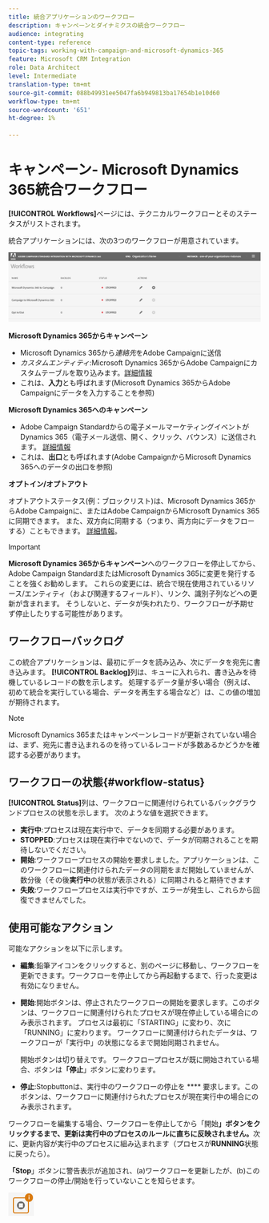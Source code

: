 ```yaml
---
title: 統合アプリケーションのワークフロー
description: キャンペーンとダイナミクスの統合ワークフロー
audience: integrating
content-type: reference
topic-tags: working-with-campaign-and-microsoft-dynamics-365
feature: Microsoft CRM Integration
role: Data Architect
level: Intermediate
translation-type: tm+mt
source-git-commit: 088b49931ee5047fa6b949813ba17654b1e10d60
workflow-type: tm+mt
source-wordcount: '651'
ht-degree: 1%

---
```



# キャンペーン- Microsoft Dynamics 365統合ワークフロー

**[!UICONTROL Workflows]**&#x200B;ページには、テクニカルワークフローとそのステータスがリストされます。

統合アプリケーションには、次の3つのワークフローが用意されています。

![](assets/do-not-localize/d365-to-acs-ui-page-workflows.png)

**Microsoft Dynamics 365からキャンペーン**
* Microsoft Dynamics 365から&#x200B;*連絡先*&#x200B;をAdobe Campaignに送信
* *カスタムエンティティ*:Microsoft Dynamics 365からAdobe Campaignにカスタムテーブルを取り込みます。[詳細情報](../../integrating/using/d365-acs-using-the-integration.md#data-flows)
* これは、**入力**&#x200B;とも呼ばれます(Microsoft Dynamics 365からAdobe Campaignにデータを入力することを参照)

**Microsoft Dynamics 365へのキャンペーン**
* Adobe Campaign Standardからの電子メールマーケティングイベントがDynamics 365（電子メール送信、開く、クリック、バウンス）に送信されます。 [詳細情報](../../integrating/using/d365-acs-using-the-integration.md#email-marketing-event-flow)
* これは、**出口**&#x200B;とも呼ばれます(Adobe CampaignからMicrosoft Dynamics 365へのデータの出口を参照)

**オプトイン/オプトアウト**

オプトアウトステータス(例：ブロックリスト)は、Microsoft Dynamics 365からAdobe Campaignに、またはAdobe CampaignからMicrosoft Dynamics 365に同期できます。 また、双方向に同期する（つまり、両方向にデータをフローする）こともできます。 [詳細情報](../../integrating/using/d365-acs-self-service-app-data-sync.md#opt-in-out-wf)。

>[!IMPORTANT]
>
>**Microsoft Dynamics 365からキャンペーン**&#x200B;へのワークフローを停止してから、Adobe Campaign StandardまたはMicrosoft Dynamics 365に変更を発行することを強くお勧めします。 これらの変更には、統合で現在使用されているリソース/エンティティ（および関連するフィールド）、リンク、識別子列などへの更新が含まれます。 そうしないと、データが失われたり、ワークフローが予期せず停止したりする可能性があります。

## ワークフローバックログ

この統合アプリケーションは、最初にデータを読み込み、次にデータを宛先に書き込みます。 **[!UICONTROL Backlog]**&#x200B;列は、キューに入れられ、書き込みを待機しているレコードの数を示します。 処理するデータ量が多い場合（例えば、初めて統合を実行している場合、データを再生する場合など）は、この値の増加が期待されます。

>[!NOTE]
>Microsoft Dynamics 365またはキャンペーンレコードが更新されていない場合は、まず、宛先に書き込まれるのを待っているレコードが多数あるかどうかを確認する必要があります。


## ワークフローの状態{#workflow-status}

**[!UICONTROL Status]**&#x200B;列は、ワークフローに関連付けられているバックグラウンドプロセスの状態を示します。 次のような値を選択できます。

* **実行中**:プロセスは現在実行中で、データを同期する必要があります。
* **STOPPED**:プロセスは現在実行中でないので、データが同期されることを期待しないでください。
* **開始**:ワークフロープロセスの開始を要求しました。アプリケーションは、このワークフローに関連付けられたデータの同期をまだ開始していませんが、数分後（その後&#x200B;**実行中**&#x200B;の状態が表示される）に同期されると期待できます
* **失敗**:ワークフロープロセスは実行中ですが、エラーが発生し、これらから回復できませんでした。

## 使用可能なアクション

可能なアクションを以下に示します。

* **編集**:鉛筆アイコンをクリックすると、別のページに移動し、ワークフローを更新できます。ワークフローを停止してから再起動するまで、行った変更は有効になりません。

* **開始**:開始ボタンは、停止されたワークフローの開始を要求します。このボタンは、ワークフローに関連付けられたプロセスが現在停止している場合にのみ表示されます。 プロセスは最初に「STARTING」に変わり、次に「RUNNING」に変わります。 ワークフローに関連付けられたデータは、ワークフローが「実行中」の状態になるまで開始同期されません。

   開始ボタンは切り替えです。 ワークフロープロセスが既に開始されている場合、ボタンは&#x200B;**「停止**」ボタンに変わります。

* **停止**:Stopbuttonは、実行中のワークフローの停止を **** 要求します。このボタンは、ワークフローに関連付けられたプロセスが現在実行中の場合にのみ表示されます。

ワークフローを編集する場合、ワークフローを停止してから「開始&#x200B;**」ボタンをクリックするまで、更新は実行中のプロセスのルールに直ちに反映されません。**&#x200B;次に、更新内容が実行中のプロセスに組み込まれます（プロセスが&#x200B;**RUNNING**&#x200B;状態に戻ったら）。

**「Stop**」ボタンに警告表示が追加され、(a)ワークフローを更新したが、(b)このワークフローの停止/開始を行っていないことを知らせます。

![](assets/do-not-localize/d365-to-acs-icon-stop-with-changes.png)

